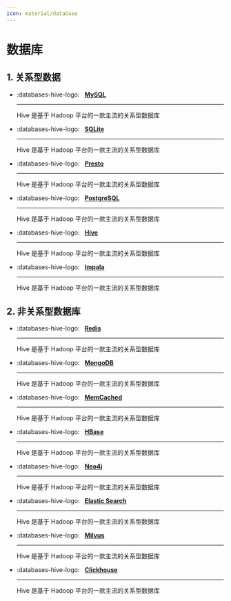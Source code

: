 ```yaml
---
icon: material/database
---
```


# 数据库

## 1. 关系型数据

<div class="grid cards" markdown>

- :databases-hive-logo: &nbsp; __[MySQL][mysql]__

    ---
    Hive 是基于 Hadoop 平台的一款主流的关系型数据库

- :databases-hive-logo: &nbsp; __[SQLite][sqlite]__

    ---
    Hive 是基于 Hadoop 平台的一款主流的关系型数据库

- :databases-hive-logo: &nbsp; __[Presto][presto]__

    ---
    Hive 是基于 Hadoop 平台的一款主流的关系型数据库

- :databases-hive-logo: &nbsp; __[PostgreSQL][postgresql]__

    ---
    Hive 是基于 Hadoop 平台的一款主流的关系型数据库

- :databases-hive-logo: &nbsp; __[Hive][hive]__

    ---
    Hive 是基于 Hadoop 平台的一款主流的关系型数据库

- :databases-hive-logo: &nbsp; __[Impala][impala]__

    ---
    Hive 是基于 Hadoop 平台的一款主流的关系型数据库

</div>

## 2. 非关系型数据库

<div class="grid cards" markdown>

- :databases-hive-logo: &nbsp; __[Redis][redis]__

    ---
    Hive 是基于 Hadoop 平台的一款主流的关系型数据库

- :databases-hive-logo: &nbsp; __[MongoDB][mongodb]__

    ---
    Hive 是基于 Hadoop 平台的一款主流的关系型数据库

- :databases-hive-logo: &nbsp; __[MemCached][memcached]__

    ---
    Hive 是基于 Hadoop 平台的一款主流的关系型数据库

- :databases-hive-logo: &nbsp; __[HBase][hbase]__

    ---
    Hive 是基于 Hadoop 平台的一款主流的关系型数据库

- :databases-hive-logo: &nbsp; __[Neo4j][neo4j]__

    ---
    Hive 是基于 Hadoop 平台的一款主流的关系型数据库

- :databases-hive-logo: &nbsp; __[Elastic Search][elastic_search]__

    ---
    Hive 是基于 Hadoop 平台的一款主流的关系型数据库

- :databases-hive-logo: &nbsp; __[Milvus][milvus]__

    ---
    Hive 是基于 Hadoop 平台的一款主流的关系型数据库

- :databases-hive-logo: &nbsp; __[Clickhouse][clickhouse]__

    ---
    Hive 是基于 Hadoop 平台的一款主流的关系型数据库

</div>

[mysql]: https://mingminyu.github.io/docs_mysql
[sqlite]: https://mingminyu.github.io/docs_sqlite
[presto]: https://mingminyu.github.io/docs_presto
[postgresql]: https://mingminyu.github.io/docs_postgresql
[hive]: https://mingminyu.github.io/docs_hive
[impala]: https://mingminyu.github.io/docs_impala

[redis]: https://mingminyu.github.io/docs_redis
[mongodb]: https://mingminyu.github.io/docs_mongodb
[memcached]: https://mingminyu.github.io/docs_memcached
[neo4j]: https://mingminyu.github.io/docs_neo4j
[hbase]: https://mingminyu.github.io/docs_hbase
[elastic_search]: https://mingminyu.github.io/docs_es
[milvus]: https://mingminyu.github.io/docs_milvus
[clickhouse]: https://mingminyu.github.io/docs_clickhouse
